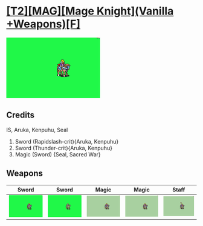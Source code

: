# [\[T2\]\[MAG\]\[Mage Knight\]\(Vanilla +Weapons\)\[F\]](./)

<img src="./1.%20Sword%20(Rapidslash-crit)/Sword_000.png" alt="[T2][MAG][Mage Knight](Vanilla +Weapons)[F] standing" />

## Credits

IS, Aruka, Kenpuhu, Seal

1. Sword (Rapidslash-crit){Aruka, Kenpuhu}
1. Sword (Thunder-crit){Aruka, Kenpuhu}
6. Magic (Sword) {Seal, Sacred War}

## Weapons


|Sword |Sword |Magic |Magic |Staff |
|  :---: | :---: | :---: | :---: | :---: |
| <img alt="Sword animation" src="./1.%20Sword%20(Rapidslash-crit)/Sword.gif" /> | <img alt="Sword animation" src="./1.%20Sword%20(Thunder-crit)/Sword.gif" /> | <img alt="Magic animation" src="./6.%20Magic/Magic.gif" /> | <img alt="Magic animation" src="./6.%20Magic%20(Sword)/Magic.gif" /> | <img alt="Staff animation" src="./7.%20Staff/Staff.gif" /> |
